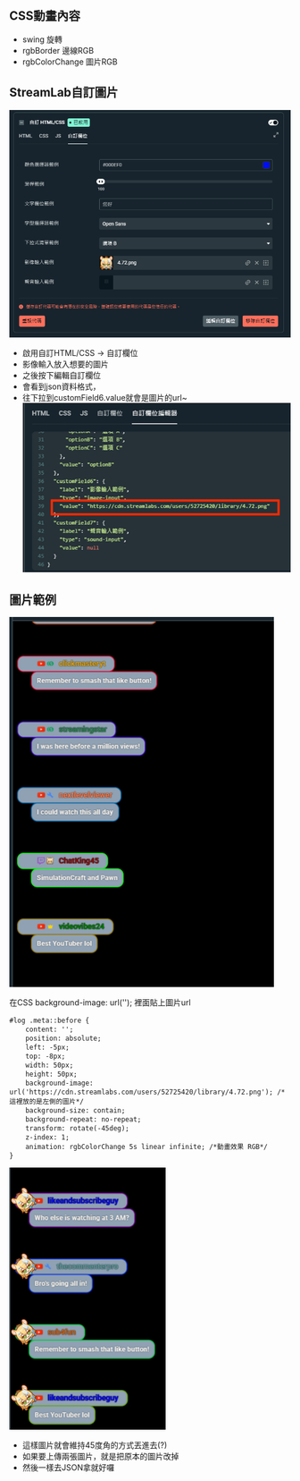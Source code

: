 ## CSS動畫內容 

- swing 旋轉  
- rgbBorder 邊線RGB 
- rgbColorChange 圖片RGB 


## StreamLab自訂圖片

![alt text](img/{E9A88576-98FA-4EE8-B1B3-9EB5C022E5F8}.png)
- 啟用自訂HTML/CSS -> 自訂欄位
- 影像輸入放入想要的圖片
- 之後按下編輯自訂欄位
- 會看到json資料格式，
- 往下拉到customField6.value就會是圖片的url~
![alt text](img/{25BA5777-533F-4CD6-A8C2-002F02371026}.png)

## 圖片範例

![alt text](img/{3CAF3470-523B-4AC5-9FB6-CC35D99240EC}.png)

在CSS background-image: url(''); 裡面貼上圖片url
```
#log .meta::before {
    content: '';
    position: absolute;
    left: -5px; 
    top: -8px;
    width: 50px; 
    height: 50px; 
    background-image: url('https://cdn.streamlabs.com/users/52725420/library/4.72.png'); /*這裡放的是左側的圖片*/
    background-size: contain;
    background-repeat: no-repeat;
    transform: rotate(-45deg);
    z-index: 1;
    animation: rgbColorChange 5s linear infinite; /*動畫效果 RGB*/
}
```

![alt text](img/{199CDC81-2ADE-43DA-B0FA-A6F32D091C40}.png)

- 這樣圖片就會維持45度角的方式丟進去(?)
- 如果要上傳兩張圖片，就是把原本的圖片改掉
- 然後一樣去JSON拿就好囉